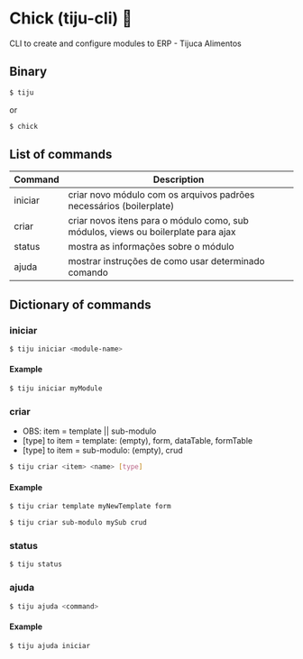 # Chick (tiju-cli) :hatching_chick:
CLI to create and configure modules to ERP - Tijuca Alimentos

## Binary
```sh
$ tiju
```
or

```sh
$ chick
```


## List of commands

| Command | Description |
| ------ | ------ |
| iniciar | criar novo módulo com os arquivos padrões necessários (boilerplate) |
| criar | criar novos itens para o módulo como, sub módulos, views ou boilerplate para ajax |
| status | mostra as informações sobre o módulo |
| ajuda | mostrar instruções de como usar determinado comando |

## Dictionary of commands
### iniciar

```sh
$ tiju iniciar <module-name>
```
#### Example

```sh
$ tiju iniciar myModule
```

### criar

* OBS: item = template || sub-modulo
* [type] to item = template:   (empty), form, dataTable, formTable
* [type] to item = sub-modulo: (empty), crud
  
```sh
$ tiju criar <item> <name> [type]
```

#### Example

```sh
$ tiju criar template myNewTemplate form
```

```sh
$ tiju criar sub-modulo mySub crud
```

### status

```sh
$ tiju status
```

### ajuda

```sh
$ tiju ajuda <command>
```
#### Example

```sh
$ tiju ajuda iniciar
```
